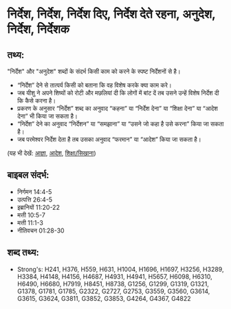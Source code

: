 # निर्देश, निर्देश, निर्देश दिए, निर्देश देते रहना, अनुदेश, निर्देश, निर्देशक #

## तथ्य: ##

"निर्देश" और "अनुदेश" शब्दों के संदर्भ किसी काम को करने के स्पष्ट निर्देशनों से है।

* “निर्देश” देने से तात्पर्य किसी को बताना कि वह विशेष करके क्या काम करे।
* जब यीशु ने अपने शिष्यों को रोटी और मछलियां दी कि लोगों में बांट दें तब उसने उन्हें विशेष निर्देश दी कि कैसे करना है।
* प्रकरण के अनुसार “निर्देश” शब्द का अनुवाद “कहना” या “निर्देश देना” या “शिक्षा देना” या “आदेश देना” भी किया जा सकता है।
* “निर्देश” देने का अनुवाद “निर्देशन” या “समझाना” या “उसने जो कहा है उसे करना” किया जा सकता है।
* जब परमेश्वर निर्देश देता है तब उसका अनुवाद “फरमान” या “आदेश” किया जा सकता है।

(यह भी देखें: [आज्ञा](../command.md), [आदेश](../decree.md), [शिक्षा/सिखाना](../teach.md))

## बाइबल संदर्भ: ##

* निर्गमन 14:4-5
* उत्पत्ति 26:4-5
* इब्रानियों 11:20-22
* मत्ती 10:5-7
* मत्ती 11:1-3
* नीतिवचन 01:28-30

## शब्द तथ्य: ##

* Strong's: H241, H376, H559, H631, H1004, H1696, H1697, H3256, H3289, H3384, H4148, H4156, H4687, H4931, H4941, H5657, H6098, H6310, H6490, H6680, H7919, H8451, H8738, G1256, G1299, G1319, G1321, G1378, G1781, G1785, G2322, G2727, G2753, G3559, G3560, G3614, G3615, G3624, G3811, G3852, G3853, G4264, G4367, G4822
